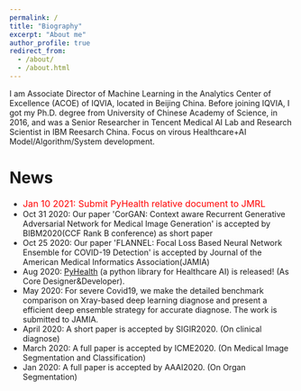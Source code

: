 ```yaml
---
permalink: /
title: "Biography"
excerpt: "About me"
author_profile: true
redirect_from: 
  - /about/
  - /about.html
---
```


I am Associate Director of Machine Learning in the Analytics Center of Excellence (ACOE) of IQVIA, located in Beijing China. Before joining IQVIA, I got my Ph.D. degree from University of Chinese Academy of Science, in 2016, and was a Senior Researcher in Tencent Medical AI Lab and Research Scientist in IBM Reesarch China. Focus on virous Healthcare+AI Model/Algorithm/System development.

News
======
  * <font size="3" color="red">Jan 10 2021: Submit PyHealth relative document to JMRL </font>
  * Oct 31 2020: Our paper 'CorGAN: Context aware Recurrent Generative Adversarial Network for Medical Image Generation' is accepted by BIBM2020(CCF Rank B conference) as short paper
  * Oct 25 2020: Our paper 'FLANNEL: Focal Loss Based Neural Network Ensemble for COVID-19 Detection' is accepted by Journal of the American Medical Informatics Association(JAMIA)
  * Aug 2020: [PyHealth](https://github.com/yzhao062/PyHealth) (a python library for Healthcare AI) is released! (As Core Designer&Developer). 
  * May 2020: For severe Covid19, we make the detailed benchmark comparison on Xray-based deep learning diagnose and present a efficient deep ensemble strategy for accurate diagnose. The work is submitted to JAMIA.
  * April 2020: A short paper is accepted by SIGIR2020. (On clinical diagnose)
  * March 2020: A full paper is accepted by ICME2020. (On Medical Image Segmentation and Classification)
  * Jan 2020: A full paper is accepted by AAAI2020. (On Organ Segmentation)
	

